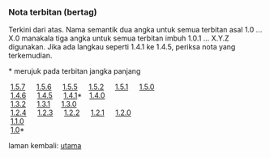 ---
---

### Nota terbitan (bertag)

Terkini dari atas. Nama semantik dua angka untuk semua
terbitan asal 1.0 ... X.0 manakala tiga angka untuk semua
terbitan imbuh 1.0.1 ... X.Y.Z digunakan. Jika ada langkau
seperti 1.4.1 ke 1.4.5, periksa nota yang terkemudian.

&#42; merujuk pada terbitan jangka panjang

&nbsp;[1.5.7](tag/1.5.7.md)&emsp;
&nbsp;[1.5.6](tag/1.5.6.md)&emsp;
&nbsp;[1.5.5](tag/1.5.5.md)&emsp;
&nbsp;[1.5.2](tag/1.5.2.md)&emsp;
&nbsp;[1.5.1](tag/1.5.1.md)&emsp;
&nbsp;[1.5.0](tag/1.5.0.md)&emsp;
&nbsp;  
&nbsp;[1.4.6](tag/1.4.6.md)&emsp;
&nbsp;[1.4.5](tag/1.4.5.md)&emsp;
&nbsp;[1.4.1](tag/1.4.1.md)&#42;&ensp;
&nbsp;[1.4.0](tag/1.4.0.md)&emsp;
&nbsp;  
&nbsp;[1.3.2](tag/1.3.2.md)&emsp;
&nbsp;[1.3.1](tag/1.3.1.md)&emsp;
&nbsp;[1.3.0](tag/1.3.0.md)&emsp;
&nbsp;  
&nbsp;[1.2.4](tag/1.2.4.md)&emsp;
&nbsp;[1.2.3](tag/1.2.3.md)&emsp;
&nbsp;[1.2.2](tag/1.2.2.md)&emsp;
&nbsp;[1.2.1](tag/1.2.1.md)&emsp;
&nbsp;[1.2.0](tag/1.2.0.md)&emsp;
&nbsp;  
&nbsp;[1.1.0](tag/1.1.0.md)&emsp;
&nbsp;  
&nbsp;[1.0](tag/1.0.md)&#42;&ensp;

laman kembali: [utama][0]

  [0]: index.md
